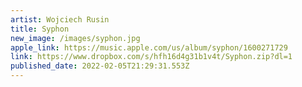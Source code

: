 ```yaml
---
artist: Wojciech Rusin
title: Syphon
new_image: /images/syphon.jpg
apple_link: https://music.apple.com/us/album/syphon/1600271729
link: https://www.dropbox.com/s/hfh16d4g31b1v4t/Syphon.zip?dl=1
published_date: 2022-02-05T21:29:31.553Z
---
```

